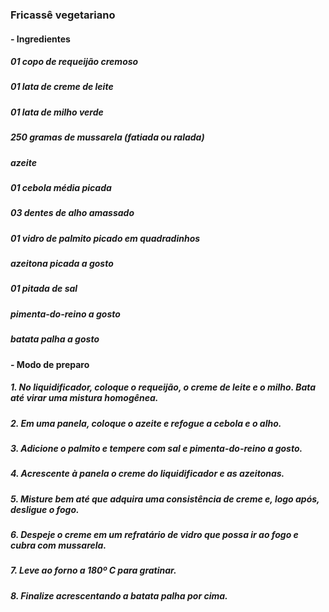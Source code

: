 ### Fricassê vegetariano

####  - Ingredientes 
##### 01 copo de requeijão cremoso
##### 01 lata de creme de leite
##### 01 lata de milho verde
##### 250 gramas de mussarela (fatiada ou ralada)
##### azeite
##### 01 cebola média picada
##### 03 dentes de alho amassado
##### 01 vidro de palmito picado em quadradinhos
##### azeitona picada a gosto 
##### 01 pitada de sal 
##### pimenta-do-reino a gosto 
##### batata palha a gosto


#### - Modo de preparo 
##### 1. No liquidificador, coloque o requeijão, o creme de leite e o milho. Bata até virar uma mistura homogênea.
##### 2. Em uma panela, coloque o azeite e refogue a cebola e o alho. 
##### 3. Adicione o palmito e tempere com sal e pimenta-do-reino a gosto.
##### 4. Acrescente à panela o creme do liquidificador e as azeitonas. 
##### 5. Misture bem até que adquira uma consistência de creme e, logo após, desligue o fogo.
##### 6. Despeje o creme em um refratário de vidro que possa ir ao fogo e cubra com mussarela.
##### 7. Leve ao forno a 180º C para gratinar. 
##### 8. Finalize acrescentando a batata palha por cima.